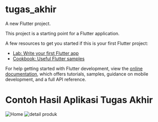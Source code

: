 # tugas_akhir

A new Flutter project.

This project is a starting point for a Flutter application.

A few resources to get you started if this is your first Flutter project:

- [Lab: Write your first Flutter app](https://docs.flutter.dev/get-started/codelab)
- [Cookbook: Useful Flutter samples](https://docs.flutter.dev/cookbook)

For help getting started with Flutter development, view the
[online documentation](https://docs.flutter.dev/), which offers tutorials,
samples, guidance on mobile development, and a full API reference.

# Contoh Hasil Aplikasi Tugas Akhir

![Home](https://github.com/user-attachments/assets/c7eb41e6-ae54-4e87-a304-db7183914c01)
![detail produk](https://github.com/user-attachments/assets/1670bdb7-99a1-44ea-b478-8a2fa92988e5)
